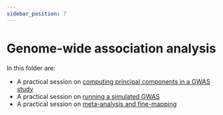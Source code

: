 ```yaml
---
sidebar_position: 7
---
```


# Genome-wide association analysis

In this folder are:

* A practical session on [computing principal components in a GWAS study](../population_genetics/principal_components_analysis/README.md)
* A practical session on [running a simulated GWAS](./genome_wide_association_analysis/README.md)
* A practical session on [meta-analysis and fine-mapping](./meta-analysis_and_fine-mapping/README.md)
